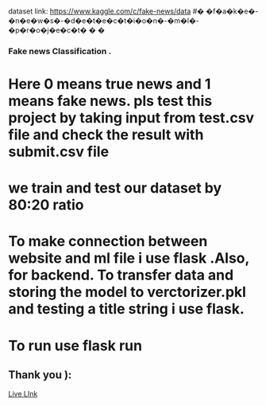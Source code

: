dataset link: https://www.kaggle.com/c/fake-news/data
#� �f�a�k�e�-�n�e�w�s�-�d�e�t�e�c�t�i�o�n�-�m�l�-�p�r�o�j�e�c�t�
�
�
### Fake news Classification .
# Here 0 means true news and 1 means fake news. pls test this project by taking input from test.csv file and check the result with submit.csv file
# we train and test our dataset by 80:20 ratio
# To make connection between website and ml file i use flask .Also, for backend. To transfer data and storing the model to verctorizer.pkl and testing a title string i use flask.
# To run use flask run
## Thank you ):
[Live LInk](https://fake-news-classification12.herokuapp.com/)


